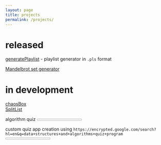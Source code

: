 ```yaml
---
layout: page
title: projects
permalink: /projects/
---
```


# released
[generatePlaylist](https://github.com/aaronpkelly/generatePlaylist) - playlist
generator in `.pls` format

<a href="{{ site.url }}/projects/javascript/mandelbrot/mandelbrot.html">Mandelbrot set generator</a>

# in development
<a href="{{ site.url }}/projects/python/chaosBox/">chaosBox</a><br>
<a href="{{ site.url }}/projects/javascript/splitList/splitList.html">SplitList</a>

algorithm quiz
<progress value="0" max="100"></progress>

custom quiz app creation using
`https://encrypted.google.com/search?hl=en&q=data+structures+and+algorithms+quiz+program`
<progress value="0" max="100"></progress>
